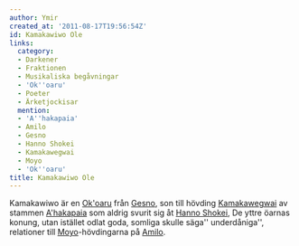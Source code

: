 ```yaml
---
author: Ymir
created_at: '2011-08-17T19:56:54Z'
id: Kamakawiwo Ole
links:
  category:
  - Darkener
  - Fraktionen
  - Musikaliska begåvningar
  - 'Ok''oaru'
  - Poeter
  - Ärketjockisar
  mention:
  - 'A''hakapaia'
  - Amilo
  - Gesno
  - Hanno Shokei
  - Kamakawegwai
  - Moyo
  - 'Ok''oaru'
title: Kamakawiwo Ole
---
```


Kamakawiwo är en [Ok'oaru] från [Gesno], son till hövding [Kamakawegwai] av stammen [A'hakapaia] som
aldrig svurit sig åt [Hanno Shokei], De yttre öarnas konung, utan istället odlat goda, somliga
skulle säga'' underdåniga'', relationer till [Moyo]-hövdingarna på [Amilo].

  [Ok'oaru]: Okoaru
  [Gesno]: Gesno
  [Kamakawegwai]: Kamakawegwai
  [A'hakapaia]: Ahakapaia
  [Hanno Shokei]: Hanno_Shokei
  [Moyo]: Moyo
  [Amilo]: Amilo
